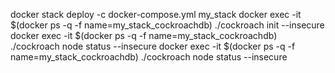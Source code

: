 docker stack deploy -c docker-compose.yml my_stack
docker exec -it $(docker ps -q -f name=my_stack_cockroachdb) ./cockroach init --insecure
docker exec -it $(docker ps -q -f name=my_stack_cockroachdb) ./cockroach node status --insecure
docker exec -it $(docker ps -q -f name=my_stack_cockroachdb) ./cockroach node status --insecure
